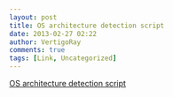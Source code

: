 ```yaml
---
layout: post
title: OS architecture detection script
date: 2013-02-27 02:22
author: VertigoRay
comments: true
tags: [Link, Uncategorized]
---
```

<a href='http://stackoverflow.com/a/15098550/615422'>OS architecture detection script</a>
